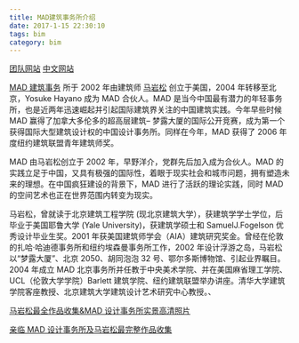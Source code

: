 ```yaml
---
title: MAD建筑事务所介绍
date: 2017-1-15 22:30:10
tags: bim
category: bim
---
```

[团队网站](http://www.i-mad.com/)    [中文网站](http://www.i-mad.com/zh-hans/)

[MAD 建筑事务](http://baike.baidu.com/view/1908422.htm) 所于 2002 年由建筑师 [马岩松](http://baike.baidu.com/view/1013596.htm) 创立于美国，2004 年转移至北京，<!-- more -->Yosuke Hayano 成为 MAD 合伙人。MAD 是当今中国最有潜力的年轻事务所，也是近两年迅速崛起并引起国际建筑界关注的中国建筑实践。今年早些时候 MAD 赢得了加拿大多伦多的超高层建筑– 梦露大厦的国际公开竞赛，成为第一个获得国际大型建筑设计权的中国设计事务所。同样在今年，MAD 获得了 2006 年度纽约建筑联盟青年建筑师奖。

MAD 由马岩松创立于 2002 年，早野洋介，党群先后加入成为合伙人。MAD 的实践立足于中国，又具有极强的国际性，着眼于现实社会和城市问题，拥有塑造未来的理想。在中国疯狂建设的背景下，MAD 进行了活跃的理论实践，同时 MAD 的空间艺术也正在世界范围内转变为现实。

马岩松，曾就读于北京建筑工程学院 (现北京建筑大学），获建筑学学士学位，后毕业于美国耶鲁大学 (Yale University)，获建筑学硕士和 SamuelJ.Fogelson 优秀设计毕业生奖。2001 年获美国建筑师学会（AIA）建筑研究奖金。曾经在伦敦的扎哈·哈迪德事务所和纽约埃森曼事务所工作，2002 年设计浮游之岛，马岩松以“梦露大厦”、北京 2050、胡同泡泡 32 号、鄂尔多斯博物馆、引起业界瞩目。2004 年成立 MAD 北京事务所并任教于中央美术学院、并在美国麻省理工学院、UCL（伦敦大学学院）Barlett 建筑学院、纽约建筑联盟举办讲座。清华大学建筑学院客座教授、北京建筑大学建筑设计艺术研究中心教授。、

[马岩松最全作品收集&MAD 设计事务所实景高清照片](http://wenku.baidu.com/view/07ea6b62783e0912a2162acc.html?re=view)

[亲临 MAD 设计事务所及马岩松最完整作品收集](http://wenku.baidu.com/view/f5e2f966ddccda38376bafcd.html?re=view)

### 